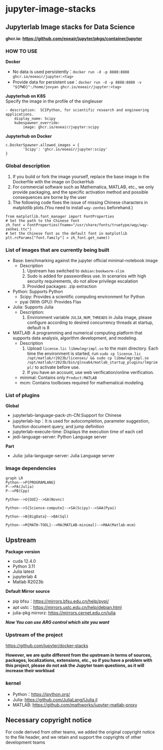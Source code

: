 # jupyter-image-stacks

## Jupyterlab Image stacks for Data Science

**ghcr.io: https://github.com/eoeair/jupyter/pkgs/container/jupyter**

### HOW TO USE
**Docker**
* No data is used persistently：`docker run -d -p 8888:8888 ghcr.io/eoeair/jupyter:<tag>`  
* Provide data for persistent use：`docker run -d -p 8888:8888 -v "${PWD}":/home/jovyan ghcr.io/eoeair/jupyter:<tag>`

**Jupyterhub on K8S**  
Specify the image in the profile of the singleuser
```
- description:  SCIPython, for scientific research and engineering applications.
    display_name: Scipy
    kubespawner_override:
        image: ghcr.io/eoeair/jupyter:scipy
```

**Jupyterhub on Docker**
```
c.DockerSpawner.allowed_images = {
        'Scipy': 'ghcr.io/eoeair/jupyter:scipy'
}
```
### Global description
1. If you build or fork the image yourself, replace the base image in the Dockerfile with the image on DockerHub
2. For commercial software such as Mathematica, MATLAB, etc., we only provide packaging, and the specific activation method and possible consequences are borne by the user
3. The following code fixes the issue of missing Chinese characters in matplotlib plots.(You need to install `wqy-zenhei` beforehand.)
```
from matplotlib.font_manager import FontProperties
# Set the path to the Chinese font
zh_font = FontProperties(fname="/usr/share/fonts/truetype/wqy/wqy-zenhei.ttc")
# Set the Chinese font as the default font in matplotlib
plt.rcParams["font.family"] = zh_font.get_name()
```
### List of images that are currently being built
* Base: benchmarking against the jupyter official minimal-notebook image
    * Description
        1. Upstream has switched to `debian:bookworm-slim`
        2. Sudo is added for passwordless use. In scenarios with high security requirements, do not allow privilege escalation
        3. Provided packages: .zip extraction
* Python: Supports Python
    * Scipy: Provides a scientific computing environment for Python
    * pyai (With GPU): Provides Flax
* Julia: Supports Julia
    * Description:
        1. Environment variable `JULIA_NUM_THREADS` in Julia image, please configure according to desired concurrency threads at startup, default is 8
* MATLAB: A programming and numerical computing platform that supports data analysis, algorithm development, and modeling.
    * Description
        1. Upload `license.lic libmwlmgrimpl.so` to the main directory. Each time the environment is started, run `sudo cp license.lic /opt/matlab/r2023b/licenses/ && sudo cp libmwlmgrimpl.so /opt/matlab/r2023b/bin/glnxa64/matlab_startup_plugins/lmgrimpl/` to activate before use.
        2. If you have an account, use web verification/online verification.
    * minimal: Contains only `Product:MATLAB`
    * mcm: Contains toolboxes required for mathematical modeling.


### List of plugins

**Global**
* jupyterlab-language-pack-zh-CN:Support for Chinese
* jupyterlab-lsp：It is used for autocompletion, parameter suggestion, function document query, and jump definition
* jupyterlab-execute-time: Displays the execution time of each cell
* jedi-language-server: Python Language server

**Part**

* Julia: julia-language-server: Julia Language server

### Image dependencies
```mermaid
graph LR
Python-->P{PROGRAMLANG}
P-->PA(Julia)
P-->PB(Cpp)

Python-->G{GUI}-->GA(Novnc)

Python-->S{Science-compute}-->SA(Scipy)-->SAA(Pyai)

Python-->B{BigData}-->BA(Sql)

Python-->M{MATH-TOOL}-->MA(MATLAB-minimal)-->MAA(Matlab-mcm)
```

## Upstream

**Package version**
* cuda 12.4.0
* Python 3.11
* Julia latest
* jupyterlab 4
* Matlab R2023b

**Default Mirror source**
* pip bfsu：https://mirrors.bfsu.edu.cn/help/pypi/
* apt ustc：https://mirrors.ustc.edu.cn/help/debian.html
* julia-pkg mirrorz: https://mirrors.cernet.edu.cn/julia

***Now You can use ARG control which site you want***

### Upstream of the project
https://github.com/jupyter/docker-stacks

**However, we are quite different from the upstream in terms of sources, packages, localizations, extensions, etc., so if you have a problem with this project, please do not ask the Jupyter team questions, as it will increase their workload**

### kernel
* Python：https://ipython.org/
* Julia: https://github.com/JuliaLang/IJulia.jl
* MATLAB: https://github.com/mathworks/jupyter-matlab-proxy

## Necessary copyright notice
For code derived from other teams, we added the original copyright notice to the file header, and we retain and support the copyrights of other development teams
